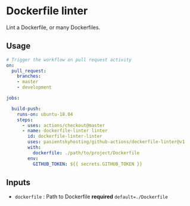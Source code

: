 # Dockerfile linter

Lint a Dockerfile, or many Dockerfiles.

## Usage

```yaml
# Trigger the workflow on pull request activity
on:
  pull_request:
    branches:
    - master
    - development

jobs:

  build-push:
    runs-on: ubuntu-18.04
    steps:
      - uses: actions/checkout@master
      - name: dockerfile-linter linter
        id: dockerfile-linter-linter
        uses: pasientskyhosting/github-actions/dockerfile-linter@v1
        with:
          dockerfile: ./path/to/project/Dockerfile
        env:
          GITHUB_TOKEN: ${{ secrets.GITHUB_TOKEN }}
```

## Inputs

- `dockerfile` : Path to Dockerfile **required** `default=./Dockerfile`
